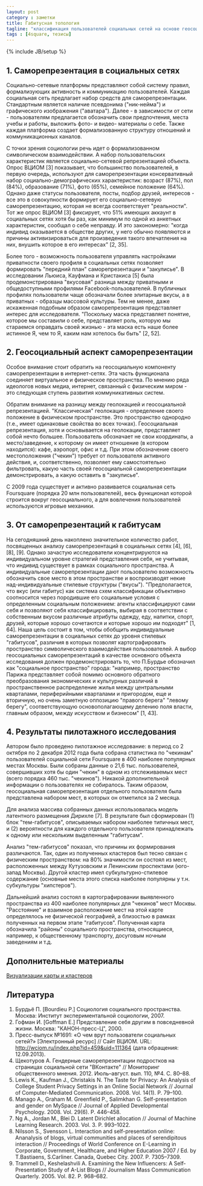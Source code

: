 ```yaml
---
layout: post
category : заметки
title: Габитусная топология
tagline: "классификация пользователей социальных сетей на основе геосоциальных саморепрезентаций"
tags : [4square, тезисы]
---
```

{% include JB/setup %}

## 1. Саморепрезентация в социальных сетях

Социально-сетевые платформы представляют собой систему правил, формализующих активность и коммуникацию пользователей. Каждая социальная сеть предлагает набор средств для саморепрезентации. Стандартным является наличие псевдонима ("ник-нейма") и графического изображения ("аватара"). Далее - в зависимости от сети - пользователям предлагается обозначить свои предпочтения, места учебы и работы, выложить фото- и видео- материалы о себе. Также каждая платформа создает формализованную структуру отношений и коммуникационных каналов.

С точки зрения социологии речь идет о формализованном символическом взаимодействии. А набор пользовательских характеристик является социально-сетевой репрезентацией объекта. Опрос ВЦИОМ [3] показывает, что большинство пользователей, в первую очередь, используют для саморепрезентации консервативный набор социально-демографических характеристик: возраст (87%), пол (84%), образование (71%), фото (65%), семейное положение (64%).
Однако даже статусы пользователя, посты, подбор друзей, интересов - все это в совокупности формирует его социально-сетевую саморепрезентацию, которая не всегда соответствует "реальности". Тот же опрос ВЦИОМ [3] фиксирует, что 51% имеющих аккаунт в социальных сетях хотя бы раз, как минимум по одной из анкетных характеристик, сообщал о себе неправду. И это закономерно: "когда индивид оказывается в обществе других, у него обычно появляются и причины активизироваться для произведения такого впечатления на них, внушить которое в его интересах" [2, 35].

Более того - возможность пользователя управлять настройками приватности своего профиля в социальных сетях позволяет формировать "передний план" саморепрезентации и "закулисье". В исследовании Льюиса, Кауфмана и Кристакиса [5] была продемонстрирована "вкусовая" разница между приватными и общедоступными профилями Facebook-пользователей. В публичных профилях пользователи чаще обозначали более элитарные вкусы, а в приватных - образцы массовой культуры. Тем не менее, даже искаженная подобным образом саморепрезентация представляет интерес для исследователя. "Поскольку маска представляет понятие, которое мы составили о себе, представляет роль, которую мы стараемся оправдать своей жизнью - эта маска есть наше более истинное Я, чем то Я, каким нам хотелось бы быть" [2, 52].
 
## 2. Геосоциальный аспект саморепрезентации

Особое внимание стоит обратить на геосоциальную компоненту саморепрезентации в интернет-сетях. Эта часть функционала соединяет виртуальное и физическое пространства. По мнению ряда идеологов новых медиа, интернет, связанный с физическим миром - это следующая ступень развития коммуникативных систем.

Обратим внимание на разницу между геолокацией и геосоциальной репрезентацией. "Классическая" геолокация - определение своего положение в физическом пространстве. Это пространство однородно (т.е., имеет одинаковые свойства во всех точках). Геосоциальная репрезентация, хотя и основывается на геолокации, представляет собой нечто большее. Пользователь обозначает не свои координаты, а место/заведение, к которому он имеет отношение (в котором находится): кафе, аэропорт, офис и т.д. При этом обозначение своего местоположения ("чекин") требует от пользователя активного действия, и, соответственно, позволяет ему самостоятельно фильтровать, какую часть своей геосоциальной саморепрезентации демонстрировать, а какую оставить в "закулисье".

С 2009 года существует и активно развивается социальная сеть Foursquare (порядка 20 млн пользователей), весь функционал которой строится вокруг геосоциального, а для вовлечения пользователей используются игровые механики.
 
## 3. От саморепрезентаций к габитусам

На сегодняшний день накоплено значительное количество работ, посвященных анализу саморепрезентаций в социальных сетях [4], [6], [8], [9]. Однако зачастую исследователи концентрируются на индивидуальном уровне стратегий представления себя, не учитывая, что индивид существует в рамках социального пространства. А индивидуальные саморепрезентации дают пользователю возможность обозначить свое место в этом пространстве и воспроизводят некие над-индивидуальные стилевые структуры ("вкусы"). "Предполагается, что вкус (или габитус) как система схем классификации объективно соотносится через породившие его социальные условия с определенным социальным положением: агенты классифицируют сами себя и позволяют себя классифицировать, выбирая в соответствии с собственным вкусом различные атрибуты одежду, еду, напитки, спорт, друзей, которые хорошо сочетаются и которые хорошо им подходят" [1, 64]. Наша цель состоит в том, чтобы обобщить индивидуальные саморепрезентации в социальных сетях до уровня стилевых "габитусов", различия в которых позволят картографировать пространство символического взаимодействия пользователей. А выбор геосоциальных саморепрезентаций в качестве основного объекта исследования должен продемонстрировать то, что П.Бурдье обозначил как "социальное пространство" города: "например, пространство Парижа представляет собой помимо основного обратного преобразования экономических и культурных различий в пространственное распределение жилья между центральными кварталами, периферийными кварталами и пригородом, еще и вторичную, но очень заметную оппозицию "правого берега" "левому берегу", соответствующую основополагающему делению поля власти, главным образом, между искусством и бизнесом" [1, 43].
 
## 4. Результаты пилотажного исследования

Автором было проведено пилотажное исследование: в период со 2 октября по 2 декабря 2012 года была собрана статистика по "чекинам" пользователей социальной сети Foursquare в 400 наиболее популярных местах Москвы. Были собраны данные о 21,6 тыс. пользователей, совершивших хотя бы один "чекин" в одном из отслеживаемых мест (всего порядка 460 тыс. "чекинов"). Никакой дополнительной информации о пользователях не собиралось. Таким образом, геосоциальная саморепрезентация отдельного пользователя была представлена набором мест, в которых он отметился за 2 месяца.

Для анализа массива собранных данных использовалась модель латентного размещения Дирихле [7]. В результате был сформирован (1) блок "тем-габитусов", описываемых набором наиболее типичных мест, и (2) вероятности для каждого отдельного пользователя принадлежать к одному или нескольким выделенным "габитусам".

Анализ "тем-габитусов" показал, что причины их формирования различаются. Так, один из полученных кластеров был тесно связан с физическим пространством: на 80% значимости он состоял из мест, расположенных между Кутузовским и Ленинским проспектами (юго-запад Москвы). Другой кластер имел субкультурно-стилевое содержание (основные места этого списка наиболее популярны у т.н. субкультуры "хипстеров").

Дальнейший анализ состоял в картографировании выявленного пространства из 400 наиболее популярных для "чекинов" мест Москвы. "Расстояние" и взаимное расположение мест на этой карте определялось не физической географией, а близостью в рамках полученных на первом этапе "габитусов". Полученная карта обозначила "районы" социального пространства, относящиеся, например, к общественному транспорту, досуговым ночным заведениям и т.д.

## Дополнительные материалы

[Визуализации карты и кластеров](http://prezi.com/3wiqf2v72ip-/4sq-eng/)

## Литература

1. Бурдьё П. [Bourdieu P.] Социология социального пространства. Москва: Институт экспериментальной социологии, 2007.
2. Гофман И. [Goffman E.] Представление себя другим в повседневной жизни. Москва: "КАНОН-пресс-Ц", 2000.
3. Пресс-выпуск №1691: «О чем врут пользователи социальных сетей?» [Электронный ресурс] // Сайт ВЦИОМ. URL: http://wciom.ru/index.php?id=459&uid=111364 (дата обращения: 12.09.2013).
4. Щекотуров  А.  Гендерные  саморепрезентации  подростков на  страницах  социальной  сети  "ВКонтакте"  //  Мониторинг общественного мнения. 2012. Июль–август. вып. 110, №4. С. 80–88.
5. Lewis K., Kaufman J., Christakis N. The Taste for Privacy: An Analysis of College Student Privacy Settings in an Online Social Network // Journal of Computer-Mediated Communication. 2008. Vol. 14(1). P. 79–100.
6. Manago A., Graham M. Greenfield P., Salimkhan G. Self-presentation  and  gender  on  MySpace // Journal of Applied Developmental Psychology. 2008.  Vol. 29(6). P. 446–458.
7. Ng A., Jordan M., Blei D. Latent Dirichlet allocation // Journal of Machine Learning Research. 2003. Vol. 3. P. 993–1022.
8. Nilsson S., Svensson L. Interaction and self-presentation online: Ananalysis of blogs, virtual communities and places of serendipitous interaction // Proceedings of World Conference on E-Learning in Corporate, Government, Healthcare, and Higher Education 2007 / Ed. by T.Bastiaens, S.Carliner. Canada, Quebec City. 2007. P. 7305–7309.
9. Trammell D., Keshelashvili A. Examining the New Influencers: A Self-Presentation Study of A-List Blogs // Journalism Mass Communication Quarterly.  2005. Vol. 82. P. 968–682.
